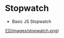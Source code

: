 # Stopwatch
* Basic JS Stopwatch
<a href="https://akash97p.github.io/Stopwatch/">
     ![](/images/stopwatch.png)
</a>
